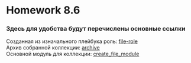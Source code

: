 # Homework 8.6

### Здесь для удобства будут перечислены основные ссылки
Созданная из изначального плейбука роль: [file-role](https://github.com/Evgeniy-Nikolskiy/my_own_collection/tree/main/collections/ansible_collections/netology/files/roles/file-role)  
Архив собранной коллекции: [archive](https://github.com/Evgeniy-Nikolskiy/my_own_collection/tree/main/archive)  
Основной модуль для коллекции: [create_file_module](https://github.com/Evgeniy-Nikolskiy/my_own_collection/blob/main/collections/ansible_collections/netology/files/plugins/modules/create_file_module.py)  
